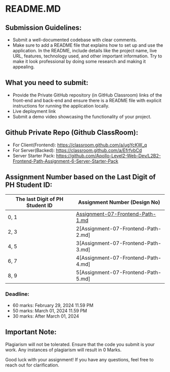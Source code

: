 # README.MD

## **Submission Guidelines:**

- Submit a well-documented codebase with clear comments.
- Make sure to add a README file that explains how to set up and use the application. In the README, include details like the project name, live URL, features, technology used, and other important information. Try to make it look professional by doing some research and making it appealing.

## What you need to submit:

- Provide the Private GitHub repository (in GitHub Classroom) links of the front-end and back-end and ensure there is a README file with explicit instructions for running the application locally.
- Live deployment link
- Submit a demo video showcasing the functionality of your project.

## Github Private Repo (Github ClassRoom):

- For Client(Frontend): https://classroom.github.com/a/ugYcKW_q
- For Server(Backed): https://classroom.github.com/a/EfrfvbCd
- Server Starter Pack: https://github.com/Apollo-Level2-Web-Dev/L2B2-Frontend-Path-Assignment-6-Server-Starter-Pack

## Assignment Number based on the Last Digit of PH Student ID:

| The last Digit of PH Student ID | Assignment Number (Design No) |
| --- | --- |
| 0, 1 | [Assignment-07-Frontend-Path-1.md]("../L2B2-Frontend-Track-A6/Assignment-07-Frontend-Path-1.md") |
| 2, 3 | 2[Assignment-07-Frontend-Path-2.md] |
| 4, 5 | 3[Assignment-07-Frontend-Path-3.md] |
| 6, 7 | 4[Assignment-07-Frontend-Path-4.md] |
| 8, 9 | 5[Assignment-07-Frontend-Path-5.md] |

### **Deadline:**

- 60 marks: February 29, 2024 11.59 PM
- 50 marks: March 01, 2024 11.59 PM
- 30 marks: After March 01, 2024

## Important Note:

Plagiarism will not be tolerated. Ensure that the code you submit is your work. Any instances of plagiarism will result in 0 Marks.

Good luck with your assignment! If you have any questions, feel free to reach out for clarification.